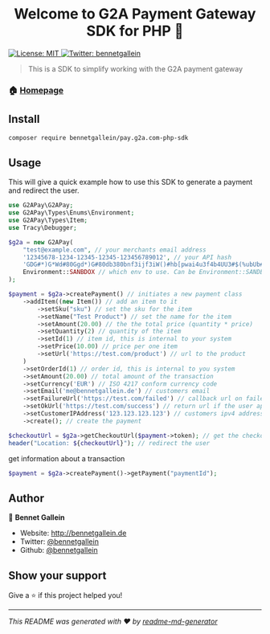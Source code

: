 <h1 align="center">Welcome to G2A Payment Gateway SDK for PHP 👋</h1>
<p>
  <a href="#" target="_blank">
    <img alt="License: MIT" src="https://img.shields.io/badge/License-MIT-yellow.svg" />
  </a>
  <a href="https://twitter.com/bennetgallein" target="_blank">
    <img alt="Twitter: bennetgallein" src="https://img.shields.io/twitter/follow/bennetgallein.svg?style=social" />
  </a>
</p>

> This is a SDK to simplify working with the G2A payment gateway

### 🏠 [Homepage](https://bennetgallein.de)

## Install

```sh
composer require bennetgallein/pay.g2a.com-php-sdk
```

## Usage

This will give a quick example how to use this SDK to generate a payment and redirect the user.

```php
use G2APay\G2APay;
use G2APay\Types\Enums\Environment;
use G2APay\Types\Item;
use Tracy\Debugger;

$g2a = new G2APay(
    "test@example.com", // your merchants email address
    '12345678-1234-12345-12345-123456789012', // your API hash
    'GDG#*)G*Wd#80Ggd*)G#80db380bnf3ijf3iW()#hb[pwai4u3f4b4UU3#$(%ubUb#', // your API secret
    Environment::SANBDOX // which env to use. Can be Environment::SANDBOX or Environment::PRODUCTION. Default is production
);

$payment = $g2a->createPayment() // initiates a new payment class
    ->addItem((new Item()) // add an item to it
        ->setSku("sku") // set the sku for the item
        ->setName("Test Product") // set the name for the item
        ->setAmount(20.00) // the the total price (quantity * price)
        ->setQuantity(2) // quantity of the item
        ->setId(1) // item id, this is internal to your system
        ->setPrice(10.00) // price per one item
        ->setUrl('https://test.com/product') // url to the product
    )
    ->setOrderId(1) // order id, this is internal to you system
    ->setAmount(20.00) // total amount of the transaction
    ->setCurrency('EUR') // ISO 4217 conform currency code
    ->setEmail('me@bennetgallein.de') // customers email
    ->setFailureUrl('https://test.com/failed') // callback url on failed payment (user abort for example)
    ->setOkUrl('https://test.com/success') // return url if the user approves. get-Parameter "transactionId" contains the transactionId
    ->setCustomerIPAddress('123.123.123.123') // customers ipv4 address
    ->create(); // create the payment

$checkoutUrl = $g2a->getCheckoutUrl($payment->token); // get the checkout url from token
header("Location: ${checkoutUrl}"); // redirect the user
```

get information about a transaction
```php
$payment = $g2a->createPayment()->getPayment("paymentId");
```

## Author

👤 **Bennet Gallein**

* Website: http://bennetgallein.de
* Twitter: [@bennetgallein](https://twitter.com/bennetgallein)
* Github: [@bennetgallein](https://github.com/bennetgallein)

## Show your support

Give a ⭐️ if this project helped you!

***
_This README was generated with ❤️ by [readme-md-generator](https://github.com/kefranabg/readme-md-generator)_
